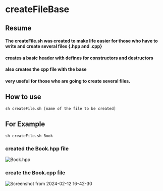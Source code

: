 # createFileBase

## Resume

#### The createFile.sh was created to make life easier for those who have to write and create several files {.hpp and .cpp}
#### creates a basic header with defines for constructors and destructors
#### also creates the cpp file with the base
#### very useful for those who are going to create several files.

## How to use

    sh createFile.sh [name of the file to be created]

## For Example

    sh createFile.sh Book

### created the Book.hpp file

![Book.hpp](https://github.com/i4b2c/createFileBase/assets/117470349/292e810b-b163-4ed4-ab29-e582e66102dd)

### create the Book.cpp file

![Screenshot from 2024-02-12 16-42-30](https://github.com/i4b2c/createFileBase/assets/117470349/137f02e7-6509-4da1-99cb-9dde63bf58f5)
